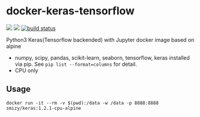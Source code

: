 # docker-keras-tensorflow
[![](https://images.microbadger.com/badges/image/smizy/keras.svg)](https://microbadger.com/images/smizy/keras "Get your own image badge on microbadger.com") 
[![](https://images.microbadger.com/badges/version/smizy/keras.svg)](https://microbadger.com/images/smizy/keras "Get your own version badge on microbadger.com")
[![build status](https://gitlab.com/smizy/docker-keras-tensorflow/badges/master/build.svg)](https://gitlab.com/smizy/docker-keras-tensorflow/commits/master)

Python3 Keras(Tensorflow backended) with Jupyter docker image based on alpine 

* numpy, scipy, pandas, scikit-learn, seaborn, tensorflow, keras installed via pip. See `pip list --format=columns` for detail.
* CPU only

## Usage
```
docker run -it --rm -v $(pwd):/data -w /data -p 8888:8888 smizy/keras:1.2.1-cpu-alpine
```